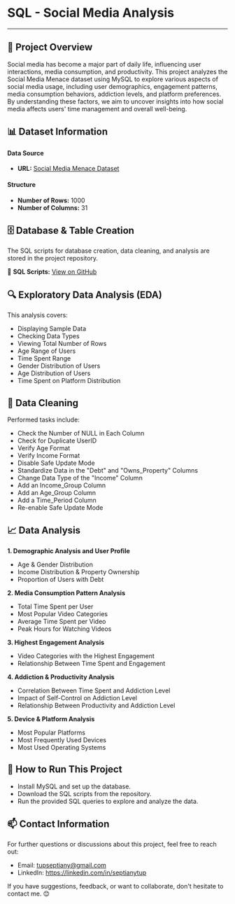 # SQL - Social Media Analysis
---

## 📌 Project Overview

Social media has become a major part of daily life, influencing user interactions, media consumption, and productivity. This project analyzes the Social Media Menace dataset using MySQL to explore various aspects of social media usage, including user demographics, engagement patterns, media consumption behaviors, addiction levels, and platform preferences. By understanding these factors, we aim to uncover insights into how social media affects users' time management and overall well-being.

## 📊 Dataset Information

#### Data Source
- **URL:** [Social Media Menace Dataset](https://www.kaggle.com/datasets/zeesolver/dark-web)

#### Structure
- **Number of Rows:** 1000
- **Number of Columns:** 31

## 🗄️ Database & Table Creation

The SQL scripts for database creation, data cleaning, and analysis are stored in the project repository.

📂 **SQL Scripts:** [View on GitHub](https://github.com/septianytup/social-media-analysis)

## 🔍 Exploratory Data Analysis (EDA)
This analysis covers:
- Displaying Sample Data
- Checking Data Types
- Viewing Total Number of Rows
- Age Range of Users 
- Time Spent Range
- Gender Distribution of Users
- Age Distribution of Users 
- Time Spent on Platform Distribution

## 🧹 Data Cleaning
Performed tasks include:
- Check the Number of NULL in Each Column
- Check for Duplicate UserID
- Verify Age Format 
- Verify Income Format
- Disable Safe Update Mode
- Standardize Data in the "Debt" and "Owns_Property" Columns
- Change Data Type of the "Income" Column 
- Add an Income_Group Column
- Add an Age_Group Column
- Add a Time_Period Column
- Re-enable Safe Update Mode

## 📈 Data Analysis
**1. Demographic Analysis and User Profile**
- Age & Gender Distribution
- Income Distribution & Property Ownership
- Proportion of Users with Debt

**2. Media Consumption Pattern Analysis**
- Total Time Spent per User
- Most Popular Video Categories
- Average Time Spent per Video
- Peak Hours for Watching Videos

**3. Highest Engagement Analysis**
- Video Categories with the Highest Engagement
- Relationship Between Time Spent and Engagement

**4. Addiction & Productivity Analysis**
- Correlation Between Time Spent and Addiction Level
- Impact of Self-Control on Addiction Level
- Relationship Between Productivity and Addiction Level

**5. Device & Platform Analysis**
- Most Popular Platforms
- Most Frequently Used Devices
- Most Used Operating Systems

## 🚀 How to Run This Project

- Install MySQL and set up the database.
- Download the SQL scripts from the repository.
- Run the provided SQL queries to explore and analyze the data.

## 📫 Contact Information

For further questions or discussions about this project, feel free to reach out:

- Email: tupseptiany@gmail.com
- LinkedIn: https://linkedin.com/in/septianytup

If you have suggestions, feedback, or want to collaborate, don't hesitate to contact me. 😊
